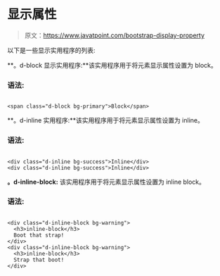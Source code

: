 # 显示属性

> 原文：<https://www.javatpoint.com/bootstrap-display-property>

以下是一些显示实用程序的列表:

**。d-block 显示实用程序:**该实用程序用于将元素显示属性设置为 block。

### 语法:

```

<span class="d-block bg-primary">Block</span>

```

**。d-inline 实用程序:**该实用程序用于将元素显示属性设置为 inline。

### 语法:

```

<div class="d-inline bg-success">Inline</div>
<div class="d-inline bg-success">Inline</div>

```

**。d-inline-block:** 该实用程序用于将元素显示属性设置为 inline block。

### 语法:

```

<div class="d-inline-block bg-warning">
  <h3>inline-block</h3>
  Boot that strap!
</div>
<div class="d-inline-block bg-warning">
  <h3>inline-block</h3>
  Strap that boot!
</div>

```